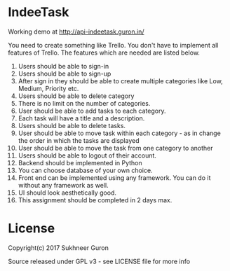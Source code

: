 IndeeTask
=========

Working demo at http://api-indeetask.guron.in/


You need to create something like Trello. You don't have to implement all features of Trello. The features which are needed are listed below.

1. Users should be able to sign-in
2. Users should be able to sign-up
3. After sign in they should be able to create multiple categories like Low, Medium, Priority etc.
4. Users should be able to delete category
5. There is no limit on the number of categories.
6. User should be able to add tasks to each category.
7. Each task will have a title and a description.
8. Users should be able to delete tasks.
9. User should be able to move task within each category - as in change the order in which the tasks are displayed
10. User should be able to move the task from one category to another
11. Users should be able to logout of their account.
12. Backend should be implemented in Python
13. You can choose database of your own choice.
14. Front end can be implemented using any framework. You can do it without any framework as well.
15. UI should look aesthetically good.
16. This assignment should be completed in 2 days max.



License
=======
Copyright(c) 2017 Sukhneer Guron

Source released under GPL v3 - see LICENSE file for more info